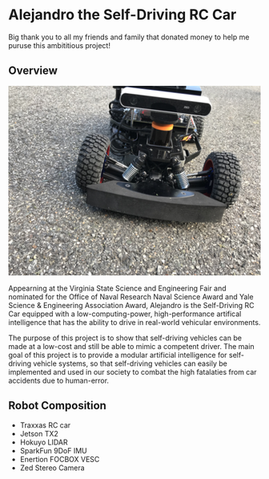 # Alejandro the Self-Driving RC Car

Big thank you to all my friends and family that donated money to help me puruse this ambititious project!

## Overview

![](Alejandro.jpg)

Appearning at the Virginia State Science and Engineering Fair and nominated for the Office of Naval Research Naval Science Award and Yale Science & Engineering Association Award, Alejandro is the Self-Driving RC Car equipped with a low-computing-power, high-performance artifical intelligence that has the ability to drive in real-world vehicular environments. 

The purpose of this project is to show that self-driving vehicles can be made at a low-cost and still be able to mimic a competent driver. The main goal of this project is to provide a modular artificial intelligence for self-driving vehicle systems, so that self-driving vehicles can easily be implemented and used in our society to combat the high fatalaties from car accidents due to human-error.

## Robot Composition

* Traxxas RC car
* Jetson TX2
* Hokuyo LIDAR
* SparkFun 9DoF IMU
* Enertion FOCBOX VESC
* Zed Stereo Camera
